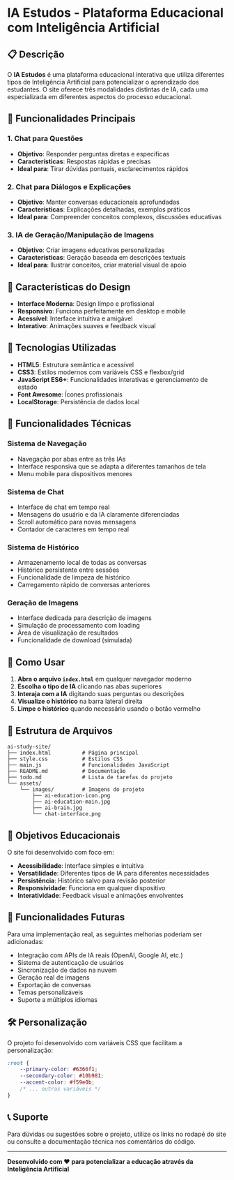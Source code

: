 # IA Estudos - Plataforma Educacional com Inteligência Artificial

## 📋 Descrição

O **IA Estudos** é uma plataforma educacional interativa que utiliza diferentes tipos de Inteligência Artificial para potencializar o aprendizado dos estudantes. O site oferece três modalidades distintas de IA, cada uma especializada em diferentes aspectos do processo educacional.

## 🧠 Funcionalidades Principais

### 1. Chat para Questões
- **Objetivo**: Responder perguntas diretas e específicas
- **Características**: Respostas rápidas e precisas
- **Ideal para**: Tirar dúvidas pontuais, esclarecimentos rápidos

### 2. Chat para Diálogos e Explicações
- **Objetivo**: Manter conversas educacionais aprofundadas
- **Características**: Explicações detalhadas, exemplos práticos
- **Ideal para**: Compreender conceitos complexos, discussões educativas

### 3. IA de Geração/Manipulação de Imagens
- **Objetivo**: Criar imagens educativas personalizadas
- **Características**: Geração baseada em descrições textuais
- **Ideal para**: Ilustrar conceitos, criar material visual de apoio

## 🎨 Características do Design

- **Interface Moderna**: Design limpo e profissional
- **Responsivo**: Funciona perfeitamente em desktop e mobile
- **Acessível**: Interface intuitiva e amigável
- **Interativo**: Animações suaves e feedback visual

## 🔧 Tecnologias Utilizadas

- **HTML5**: Estrutura semântica e acessível
- **CSS3**: Estilos modernos com variáveis CSS e flexbox/grid
- **JavaScript ES6+**: Funcionalidades interativas e gerenciamento de estado
- **Font Awesome**: Ícones profissionais
- **LocalStorage**: Persistência de dados local

## 📱 Funcionalidades Técnicas

### Sistema de Navegação
- Navegação por abas entre as três IAs
- Interface responsiva que se adapta a diferentes tamanhos de tela
- Menu mobile para dispositivos menores

### Sistema de Chat
- Interface de chat em tempo real
- Mensagens do usuário e da IA claramente diferenciadas
- Scroll automático para novas mensagens
- Contador de caracteres em tempo real

### Sistema de Histórico
- Armazenamento local de todas as conversas
- Histórico persistente entre sessões
- Funcionalidade de limpeza de histórico
- Carregamento rápido de conversas anteriores

### Geração de Imagens
- Interface dedicada para descrição de imagens
- Simulação de processamento com loading
- Área de visualização de resultados
- Funcionalidade de download (simulada)

## 🚀 Como Usar

1. **Abra o arquivo `index.html`** em qualquer navegador moderno
2. **Escolha o tipo de IA** clicando nas abas superiores
3. **Interaja com a IA** digitando suas perguntas ou descrições
4. **Visualize o histórico** na barra lateral direita
5. **Limpe o histórico** quando necessário usando o botão vermelho

## 📁 Estrutura de Arquivos

```
ai-study-site/
├── index.html          # Página principal
├── style.css           # Estilos CSS
├── main.js             # Funcionalidades JavaScript
├── README.md           # Documentação
├── todo.md             # Lista de tarefas do projeto
└── assets/
    └── images/         # Imagens do projeto
        ├── ai-education-icon.png
        ├── ai-education-main.jpg
        ├── ai-brain.jpg
        └── chat-interface.png
```

## 🎯 Objetivos Educacionais

O site foi desenvolvido com foco em:

- **Acessibilidade**: Interface simples e intuitiva
- **Versatilidade**: Diferentes tipos de IA para diferentes necessidades
- **Persistência**: Histórico salvo para revisão posterior
- **Responsividade**: Funciona em qualquer dispositivo
- **Interatividade**: Feedback visual e animações envolventes

## 🔮 Funcionalidades Futuras

Para uma implementação real, as seguintes melhorias poderiam ser adicionadas:

- Integração com APIs de IA reais (OpenAI, Google AI, etc.)
- Sistema de autenticação de usuários
- Sincronização de dados na nuvem
- Geração real de imagens
- Exportação de conversas
- Temas personalizáveis
- Suporte a múltiplos idiomas

## 🛠️ Personalização

O projeto foi desenvolvido com variáveis CSS que facilitam a personalização:

```css
:root {
    --primary-color: #6366f1;
    --secondary-color: #10b981;
    --accent-color: #f59e0b;
    /* ... outras variáveis */
}
```

## 📞 Suporte

Para dúvidas ou sugestões sobre o projeto, utilize os links no rodapé do site ou consulte a documentação técnica nos comentários do código.

---

**Desenvolvido com ❤️ para potencializar a educação através da Inteligência Artificial**

